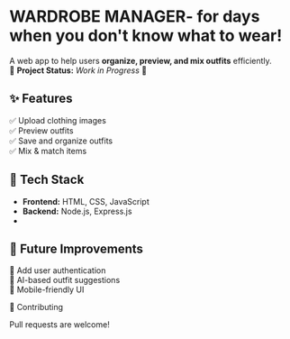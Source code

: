 # WARDROBE MANAGER- for days when you don't know what to wear!
A web app to help users **organize, preview, and mix outfits** efficiently.  
🚧 **Project Status:** *Work in Progress* 🚧

## ✨ Features  
✅ Upload clothing images  
✅ Preview outfits  
✅ Save and organize outfits  
✅ Mix & match items  

## 🚀 Tech Stack  
- **Frontend:** HTML, CSS, JavaScript  
- **Backend:** Node.js, Express.js
- 
## 📌 Future Improvements  
🔹 Add user authentication  
🔹 AI-based outfit suggestions  
🔹 Mobile-friendly UI 

📢 Contributing

Pull requests are welcome!
